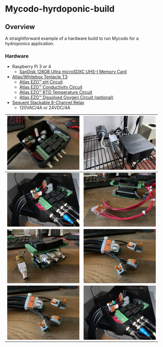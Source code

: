 # Mycodo-hyrdoponic-build
## Overview
A straightforward example of a hardware build to run Mycodo for a hydroponics application.

### Hardware
- Raspberry Pi 3 or 4
  - [SanDisk 128GB Ultra microSDXC UHS-I Memory Card](https://smile.amazon.com/gp/product/B08GYKNCCP/ref=ppx_yo_dt_b_asin_title_o04_s00?ie=UTF8&psc=1)
- [Atlas/Whitebox Tentacle T3](https://atlas-scientific.com/electrical-isolation/whitebox-t3/)
  - [Atlas EZO™ pH Circuit](https://atlas-scientific.com/embedded-solutions/ezo-ph-circuit)
  - [Atlas EZO™ Conductivity Circuit](https://atlas-scientific.com/embedded-solutions/ezo-conductivity-circuit)
  - [Atlas EZO™ RTD Temperature Circuit](https://atlas-scientific.com/embedded-solutions/ezo-conductivity-circuit)
  - [Atlas EZO™ Dissolved Oxygen Circuit (optional)](https://atlas-scientific.com/embedded-solutions/ezo-dissolved-oxygen-circuit/)
- [Sequent Stackable 8-Channel Relay](https://smile.amazon.com/dp/B07KRKS67G?psc=1&ref=ppx_yo2ov_dt_b_product_details)
  - 120VAC/4A or 24VDC/4A 

| ![1](image/IMG_5570.jpg) |  ![2](image/IMG_5677.jpg) |
| --- | --- |
| ![5](image/IMG_5571.jpg) | ![6](image/IMG_5567.jpg) |
| ![3](image/IMG_5566.jpg) | ![4](image/IMG_5568.jpg) |
| ![7](image/IMG_5568.jpg) | ![8](image/IMG_5571.jpg) |


